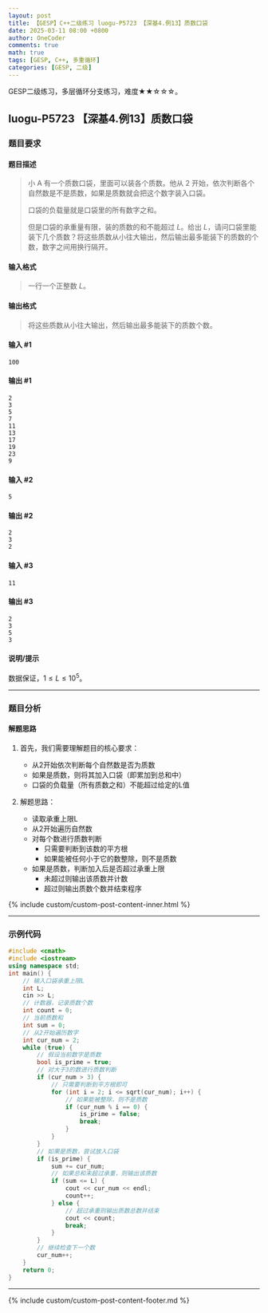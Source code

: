 ```yaml
---
layout: post
title: 【GESP】C++二级练习 luogu-P5723 【深基4.例13】质数口袋
date: 2025-03-11 08:00 +0800
author: OneCoder
comments: true
math: true
tags: [GESP, C++, 多重循环]
categories: [GESP, 二级]
---
```

GESP二级练习，多层循环分支练习，难度★★☆☆☆。

<!--more-->

## luogu-P5723 【深基4.例13】质数口袋

### 题目要求

#### 题目描述

>小 A 有一个质数口袋，里面可以装各个质数。他从 $2$ 开始，依次判断各个自然数是不是质数，如果是质数就会把这个数字装入口袋。
>
>口袋的负载量就是口袋里的所有数字之和。
>
>但是口袋的承重量有限，装的质数的和不能超过 $L$。给出 $L$，请问口袋里能装下几个质数？将这些质数从小往大输出，然后输出最多能装下的质数的个数，数字之间用换行隔开。

#### 输入格式

>一行一个正整数 $L$。

#### 输出格式

>将这些质数从小往大输出，然后输出最多能装下的质数个数。

#### 输入 #1

```console
100
```

#### 输出 #1

```console
2
3
5
7
11
13
17
19
23
9
```

#### 输入 #2

```console
5
```

#### 输出 #2

```console
2
3
2
```

#### 输入 #3

```console
11
```

#### 输出 #3

```console
2
3
5
3
```

#### 说明/提示

数据保证，$1 \le L \le {10}^5$。

---

### 题目分析

#### 解题思路

1. 首先，我们需要理解题目的核心要求：
   - 从2开始依次判断每个自然数是否为质数
   - 如果是质数，则将其加入口袋（即累加到总和中）
   - 口袋的负载量（所有质数之和）不能超过给定的L值

2. 解题思路：
   - 读取承重上限L
   - 从2开始遍历自然数
   - 对每个数进行质数判断
     - 只需要判断到该数的平方根
     - 如果能被任何小于它的数整除，则不是质数
   - 如果是质数，判断加入后是否超过承重上限
     - 未超过则输出该质数并计数
     - 超过则输出质数个数并结束程序

{% include custom/custom-post-content-inner.html %}

---

### 示例代码

```cpp
#include <cmath>
#include <iostream>
using namespace std;
int main() {
    // 输入口袋承重上限L
    int L;
    cin >> L;
    // 计数器，记录质数个数
    int count = 0;
    // 当前质数和
    int sum = 0;
    // 从2开始遍历数字
    int cur_num = 2;
    while (true) {
        // 假设当前数字是质数
        bool is_prime = true;
        // 对大于3的数进行质数判断
        if (cur_num > 3) {
            // 只需要判断到平方根即可
            for (int i = 2; i <= sqrt(cur_num); i++) {
                // 如果能被整除，则不是质数
                if (cur_num % i == 0) {
                    is_prime = false;
                    break;
                }
            }
        }
        // 如果是质数，尝试放入口袋
        if (is_prime) {
            sum += cur_num;
            // 如果总和未超过承重，则输出该质数
            if (sum <= L) {
                cout << cur_num << endl;
                count++;
            } else {
                // 超过承重则输出质数总数并结束
                cout << count;
                break;
            }
        }
        // 继续检查下一个数
        cur_num++;
    }
    return 0;
}
```

---

{% include custom/custom-post-content-footer.md %}
